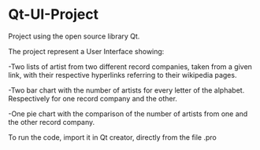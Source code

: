 # Qt-UI-Project
Project using the open source library Qt.

The project represent a User Interface showing:

-Two lists of artist from two different record companies, taken from a given link, 
 with their respective hyperlinks referring to their wikipedia pages.

-Two bar chart with the number of artists for every letter of the alphabet. Respectively for one record company and the other.

-One pie chart with the comparison of the number of artists from one and the other record company.

To run the code, import it in Qt creator, directly from the file .pro
